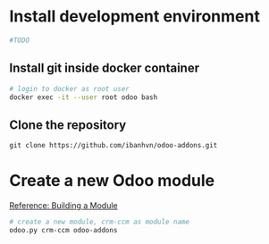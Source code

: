 # Install development environment
```sh
#TODO
```
## Install git inside docker container
```sh
# login to docker as root user
docker exec -it --user root odoo bash
```
## Clone the repository
```
git clone https://github.com/ibanhvn/odoo-addons.git
```
# Create a new Odoo module
[Reference: Building a Module](https://www.odoo.com/documentation/9.0/howtos/backend.html)
```sh
# create a new module, crm-ccm as module name
odoo.py crm-ccm odoo-addons
```



